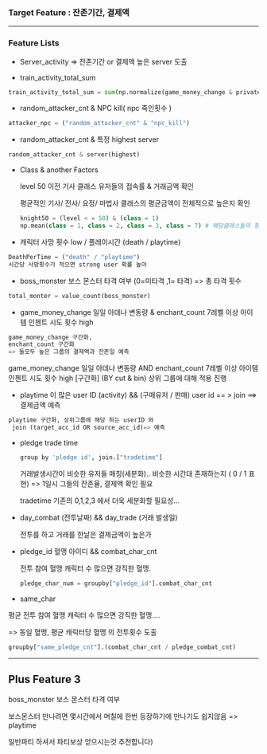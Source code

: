 ### Target Feature : 잔존기간, 결제액

------

### Feature Lists

- Server_activity => 잔존기간 or 결제액 높은 server 도출

  

- train_activity_total_sum

```python
train_activity_total_sum = sum(np.normalize(game_money_change & private shop & fishing & enchantcount & playtime))
```



- random_attacker_cnt & NPC kill( npc 죽인횟수 )

```python
attacker_npc = ("random_attacker_cnt" & "npc_kill")
```



- random_attacker_cnt & 특정 highest server 

```python
random_attacker_cnt & server(highest)
```



- Class & another Factors

  level 50 이전 기사 클래스 유저들의 접속률 & 거래금액 확인

  평균적인 기사/ 전사/ 요정/ 마법사 클래스의 평균금액이 전체적으로 높은지 확인

  ```python
  knight50 = (level < = 50) & (class = 1)
  np.mean(class = 1, class = 2, class = 3, class = 7) # 해당클래스들의 평균금액 높나?
  ```

  

- 캐릭터 사망 횟수 low / 플레이시간  (death / playtime)

```python
DeathPerTime = ("death" / "playtime") 
시간당 사망횟수가 적으면 strong user 확률 높아 
```



- boss_monster 보스 몬스터 타격 여부 (0=미타격 ,1= 타격) =>  총 타격 횟수 

```python
total_monter = value_count(boss_monster)
```



- game_money_change 일일 아데나 변동량 & enchant_count 7레벨 이상 아이템 인첸트 시도 횟수 high

```python
game_money_change 구간화,
enchant_count 구간화
=> 둘모두 높은 그룹의 결제액과 잔존일 예측
```

game_money_change 일일 아데나 변동량 AND enchant_count 7레벨 이상 아이템 인첸트 시도 횟수 high [구간화] (BY cut & bin) 상위 그룹에 대해 적용 진행 



- playtime 이 많은 user ID (activity) && (구매유저 / 판매) user id == > join ==>결제금액 예측

```python
playtime 구간화, 상위그룹에 해당 하는 userID 와
 join (target_acc_id OR source_acc_id)=> 예측
```



- pledge trade  time

  ```python
  group by 'pledge id', join.["tradetime"]
  ```

  거래발생시간이 비슷한 유저들 매칭(세분화).. 비슷한 시간대 존재하는지  ( 0 / 1 표현) => 1일시 그들의 잔존율, 결제액 확인 필요 

  tradetime 기존의 0,1,2,3 에서 더욱 세분화할 필요성...

  

- day_combat (전투날짜) && day_trade (거래 발생일) 

  전투를 하고 거래를 한날은 결제금액이 높은가 

  

- pledge_id 혈맹 아이디 && combat_char_cnt 

  전투 참여 혈맹 캐릭터 수 많으면 강직한 혈맹.

  ```python
  pledge_char_num = groupby["pledge_id"].combat_char_cnt
  ```

  

- same_char

평균 전투 참여 혈맹 캐릭터 수 많으면 강직한 혈맹....

=> 동일 혈맹, 평균 캐릭터당 혈맹 의 전투횟수 도출 

```python
groupby["same_pledge_cnt"].(combat_char_cnt / pledge_combat_cnt)
```

------



## Plus Feature 3

boss_monster 보스 몬스터 타격 여부

보스몬스터 만나려면 몇시간에서 며칠에 한번 등장하기에 만나기도 쉽지않음 => playtime



 일반파티 하셔서 파티보상 얻으시는것 추천합니다)